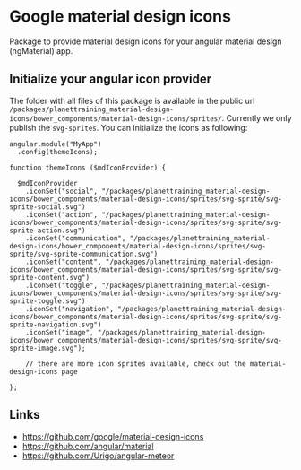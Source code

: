 # Google material design icons
Package to provide material design icons for your angular material design (ngMaterial) app.

## Initialize your angular icon provider
The folder with all files of this package is available in the public url ```/packages/planettraining_material-design-icons/bower_components/material-design-icons/sprites/```. Currently we only publish the ```svg-sprites```. You can initialize the icons as following:

```
angular.module("MyApp")
  .config(themeIcons);

function themeIcons ($mdIconProvider) {

  $mdIconProvider
    .iconSet("social", "/packages/planettraining_material-design-icons/bower_components/material-design-icons/sprites/svg-sprite/svg-sprite-social.svg")
    .iconSet("action", "/packages/planettraining_material-design-icons/bower_components/material-design-icons/sprites/svg-sprite/svg-sprite-action.svg")
    .iconSet("communication", "/packages/planettraining_material-design-icons/bower_components/material-design-icons/sprites/svg-sprite/svg-sprite-communication.svg")
    .iconSet("content", "/packages/planettraining_material-design-icons/bower_components/material-design-icons/sprites/svg-sprite/svg-sprite-content.svg")
    .iconSet("toggle", "/packages/planettraining_material-design-icons/bower_components/material-design-icons/sprites/svg-sprite/svg-sprite-toggle.svg")
    .iconSet("navigation", "/packages/planettraining_material-design-icons/bower_components/material-design-icons/sprites/svg-sprite/svg-sprite-navigation.svg")
    .iconSet("image", "/packages/planettraining_material-design-icons/bower_components/material-design-icons/sprites/svg-sprite/svg-sprite-image.svg");

    // there are more icon sprites available, check out the material-design-icons page

};

```

## Links
* https://github.com/google/material-design-icons
* https://github.com/angular/material
* https://github.com/Urigo/angular-meteor
